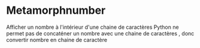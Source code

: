 # Metamorphnumber
Afficher un nombre à l'intérieur d'une chaine de  caractères 
Python ne permet pas de concaténer un nombre avec une chaine de caractères , donc convertir nombre en chaine de caractère 
